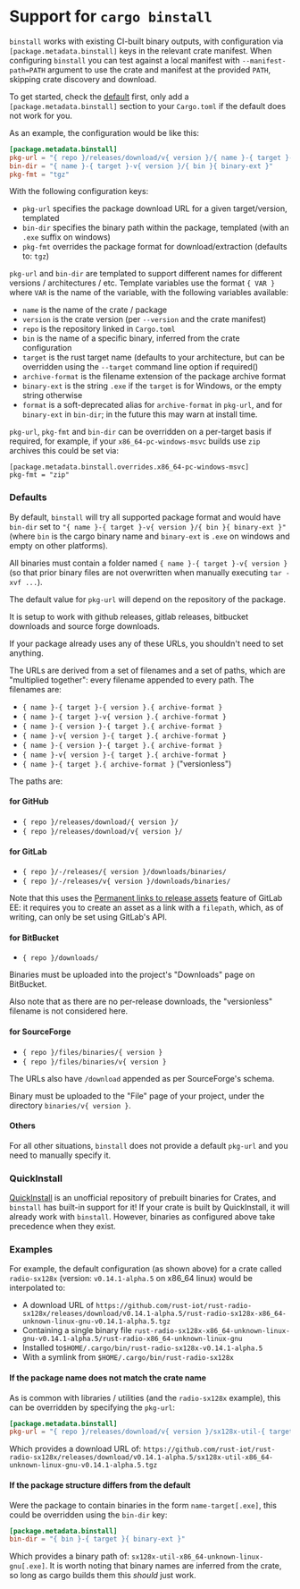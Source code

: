 # Support for `cargo binstall`


`binstall` works with existing CI-built binary outputs, with configuration via `[package.metadata.binstall]` keys in the relevant crate manifest.
When configuring `binstall` you can test against a local manifest with `--manifest-path=PATH` argument to use the crate and manifest at the provided `PATH`, skipping crate discovery and download.

To get started, check the [default](#Defaults) first, only add a `[package.metadata.binstall]` section
to your `Cargo.toml` if the default does not work for you.

As an example, the configuration would be like this:

```toml
[package.metadata.binstall]
pkg-url = "{ repo }/releases/download/v{ version }/{ name }-{ target }-v{ version }.{ archive-format }"
bin-dir = "{ name }-{ target }-v{ version }/{ bin }{ binary-ext }"
pkg-fmt = "tgz"
```

With the following configuration keys:

- `pkg-url` specifies the package download URL for a given target/version, templated
- `bin-dir` specifies the binary path within the package, templated (with an `.exe` suffix on windows)
- `pkg-fmt` overrides the package format for download/extraction (defaults to: `tgz`)


`pkg-url` and `bin-dir` are templated to support different names for different versions / architectures / etc.
Template variables use the format `{ VAR }` where `VAR` is the name of the variable, with the following variables available:
- `name` is the name of the crate / package
- `version` is the crate version (per `--version` and the crate manifest)
- `repo` is the repository linked in `Cargo.toml`
- `bin` is the name of a specific binary, inferred from the crate configuration
- `target` is the rust target name (defaults to your architecture, but can be overridden using the `--target` command line option if required()
- `archive-format` is the filename extension of the package archive format
- `binary-ext` is the string `.exe` if the `target` is for Windows, or the empty string otherwise
- `format` is a soft-deprecated alias for `archive-format` in `pkg-url`, and for `binary-ext` in `bin-dir`; in the future this may warn at install time.

`pkg-url`, `pkg-fmt` and `bin-dir` can be overridden on a per-target basis if required, for example, if your `x86_64-pc-windows-msvc` builds use `zip` archives this could be set via:

```
[package.metadata.binstall.overrides.x86_64-pc-windows-msvc]
pkg-fmt = "zip"
```

### Defaults

By default, `binstall` will try all supported package format and would have `bin-dir` set to
`"{ name }-{ target }-v{ version }/{ bin }{ binary-ext }"` (where `bin` is the cargo binary name and
`binary-ext` is `.exe` on windows and empty on other platforms).

All binaries must contain a folder named `{ name }-{ target }-v{ version }` (so that prior binary
files are not overwritten when manually executing `tar -xvf ...`).

The default value for `pkg-url` will depend on the repository of the package.

It is setup to work with github releases, gitlab releases, bitbucket downloads
and source forge downloads.

If your package already uses any of these URLs, you shouldn't need to set anything.

The URLs are derived from a set of filenames and a set of paths, which are
"multiplied together": every filename appended to every path. The filenames
are:

- `{ name }-{ target }-{ version }.{ archive-format }`
- `{ name }-{ target }-v{ version }.{ archive-format }`
- `{ name }-{ version }-{ target }.{ archive-format }`
- `{ name }-v{ version }-{ target }.{ archive-format }`
- `{ name }-{ version }-{ target }.{ archive-format }`
- `{ name }-v{ version }-{ target }.{ archive-format }`
- `{ name }-{ target }.{ archive-format }` ("versionless")

The paths are:

#### for GitHub

- `{ repo }/releases/download/{ version }/`
- `{ repo }/releases/download/v{ version }/`

#### for GitLab

- `{ repo }/-/releases/{ version }/downloads/binaries/`
- `{ repo }/-/releases/v{ version }/downloads/binaries/`

Note that this uses the [Permanent links to release assets][gitlab-permalinks]
feature of GitLab EE: it requires you to create an asset as a link with a
`filepath`, which, as of writing, can only be set using GitLab's API.

[gitlab-permalinks]: https://docs.gitlab.com/ee/user/project/releases/index.html#permanent-links-to-latest-release-assets

#### for BitBucket

- `{ repo }/downloads/`

Binaries must be uploaded into the project's "Downloads" page on BitBucket.

Also note that as there are no per-release downloads, the "versionless"
filename is not considered here.

#### for SourceForge

- `{ repo }/files/binaries/{ version }`
- `{ repo }/files/binaries/v{ version }`

The URLs also have `/download` appended as per SourceForge's schema.

Binary must be uploaded to the "File" page of your project, under the directory
`binaries/v{ version }`.

#### Others

For all other situations, `binstall` does not provide a default `pkg-url` and
you need to manually specify it.

### QuickInstall

[QuickInstall](https://github.com/alsuren/cargo-quickinstall) is an unofficial repository of prebuilt binaries for Crates, and `binstall` has built-in support for it! If your crate is built by QuickInstall, it will already work with `binstall`. However, binaries as configured above take precedence when they exist.

### Examples

For example, the default configuration (as shown above) for a crate called `radio-sx128x` (version: `v0.14.1-alpha.5` on x86\_64 linux) would be interpolated to:

- A download URL of `https://github.com/rust-iot/rust-radio-sx128x/releases/download/v0.14.1-alpha.5/rust-radio-sx128x-x86_64-unknown-linux-gnu-v0.14.1-alpha.5.tgz`
- Containing a single binary file `rust-radio-sx128x-x86_64-unknown-linux-gnu-v0.14.1-alpha.5/rust-radio-x86_64-unknown-linux-gnu`
- Installed to`$HOME/.cargo/bin/rust-radio-sx128x-v0.14.1-alpha.5`
- With a symlink from `$HOME/.cargo/bin/rust-radio-sx128x`

####  If the package name does not match the crate name

As is common with libraries / utilities (and the `radio-sx128x` example), this can be overridden by specifying the `pkg-url`:

```toml
[package.metadata.binstall]
pkg-url = "{ repo }/releases/download/v{ version }/sx128x-util-{ target }-v{ version }.{ archive-format }"
```

Which provides a download URL of: `https://github.com/rust-iot/rust-radio-sx128x/releases/download/v0.14.1-alpha.5/sx128x-util-x86_64-unknown-linux-gnu-v0.14.1-alpha.5.tgz`


####  If the package structure differs from the default

Were the package to contain binaries in the form `name-target[.exe]`, this could be overridden using the `bin-dir` key:

```toml
[package.metadata.binstall]
bin-dir = "{ bin }-{ target }{ binary-ext }"
```

Which provides a binary path of: `sx128x-util-x86_64-unknown-linux-gnu[.exe]`. It is worth noting that binary names are inferred from the crate, so long as cargo builds them this _should_ just work.
